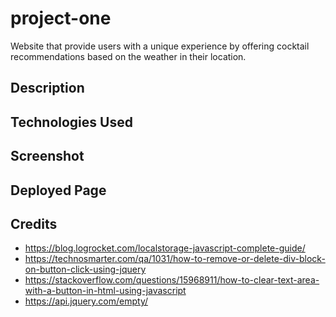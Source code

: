 # project-one
Website that provide users with a unique experience by offering cocktail recommendations based on the weather in their location.

## Description

## Technologies Used

## Screenshot

## Deployed Page

## Credits
* https://blog.logrocket.com/localstorage-javascript-complete-guide/
* https://technosmarter.com/qa/1031/how-to-remove-or-delete-div-block-on-button-click-using-jquery
* https://stackoverflow.com/questions/15968911/how-to-clear-text-area-with-a-button-in-html-using-javascript
* https://api.jquery.com/empty/

